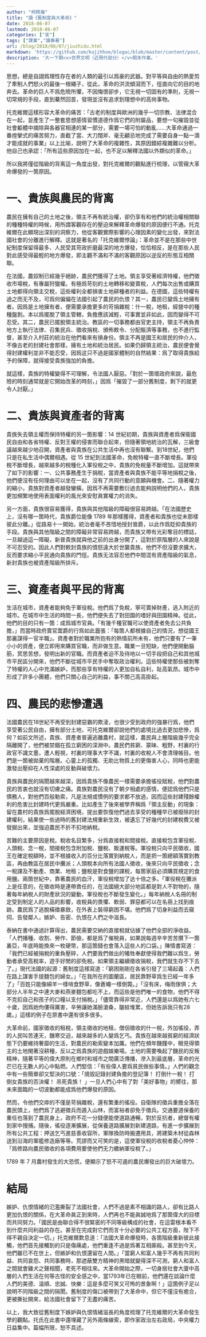 ```yaml
---
author: "柯棋瀚"
title: "讀《舊制度與大革命》"
date: 2018-06-07
lastmod: 2018-06-07
categories: ["㕜"]
tags: ["課業","讀專著"]
url: /blog/2018/06/07/jiuzhidu.html
markdown: 'https://github.com/kujihhoe/blogac/blob/master/content/post/2018-06-07-jiuzhidu.md'
description: '大一下期<v>世界文明（近現代部分）</v>期末作業。'
---
```


 思想，總是自詡爲理性存在者的人類的最引以爲豪的武器。對平等與自由的熱愛剪了牽制人們怒火的最後一根繩子，從此，革命的洪流傾瀉而下，徑直向它的目的地奔去。革命的巨人不爲危險所懼，不因悔恨卻步，它无視一切固有的準則，无視一切常規的手段，直到驀然回首，發現並沒有追求到理想中的高尙事物。

托克維爾這樣形容大革命的痛苦：「古老的制度與歐洲的幾乎一切宗教、法律混合在一起，並產生了一整套思想感情習慣道德作爲它們的附屬品，要想一句摧毀並從社會軀體中摘除與各器官相連的某一部分，需要一場可怕的動亂……大革命通過一番痙攣式的痛苦努力，直截了當、大刀闊斧、毫无顧忌地完成了需要自身一點一滴才能成就的事業」以上比喻，說明了大革命的複雜性，其原因錯綜複雜難以分析。他自己也承認：「所有這些原因加在一起，也不足以解釋法國以外類似的革命。」

所以我將僅從階級的背离這一角度出發，對托克維爾的觀點進行梳理，以管窺大革命爆發的一箇原因。

# 一、貴族與農民的背离

農民在擁有自己的土地之後，領主不再有統治權，卻仍享有和他們的統治權相關聯的種種特權的時候，用所謂客觀存在的壓迫來解釋革命爆發的原因便行不通。托克維爾在此顯現出深刻的洞察力，他從客觀實際影響的心理因素的變化出發，來對法國社會的分離進行解釋。这就是著名的「托克維爾悖論」：革命並不是在那些中世紀制度保留得最多、人民受其苛政折磨最深的地方爆發，恰恰相反，是在那些人民對此感受得最輕的地方爆發，即主觀不滿和不滿的客觀原因以逆反的形態互相關聯。

在法國，農奴制已經幾乎絕跡，農民們獲得了土地。領主享受著經濟特權，他們徵收市場稅，有專屬狩獵權。有極爲苛刻的土地轉移和變賣稅，人們每次出售或購買土地都得向領主交稅，這些權利全都損害土地耕種者的利益。在德國，這些特權有過之而无不及，可爲何偏偏在法國引起了農民的仇恨？其一，農民已變爲土地擁有者。因爲是土地擁有者，便需要承擔更多的苛捐雜稅：什一稅，地租，經營中的種種盤剝。本以爲擺脫了領主管轄，負擔應該減輕，可事實並非如此，因而變得不可忍受。其二，農民已擺脫領主統治。教區的一切事務都由官吏主持，領主不再負責地方上執行法律、召集民兵、徵收捐稅、頒佈敕令、分配賑濟等事務，也不進行監督，甚至介入村莊的統治在他們看來有損身份。領主不再是國王和居民的仲介人，不像古老的封建社會那樣，擁有土地和統治居民。如果仍歸領主統治，農民便會覺得封建權利並非不能忍受，因爲这只不過是國家體制的自然結果：爲了取得貴族給予的保障，就得接受貴族強加的負擔。

就這樣，貴族的特權變得不可理解，令法國人厭惡。「對於一箇壞政府來說，最危險的時刻通常就是它開始改革的時刻，」因爲「摧毀了一部分舊制度，剩下的就更令人討厭。」

# 二、貴族與資產者的背离

貴族失去領主權而保持特權的另一箇影響：14 世紀初期，貴族與資產者爲保衛國民自由和各省特權、反對王權的侵害而聯合起來，但隨著領地統治的瓦解，三級會議越來越少地召開，資產者與貴族在公共生活中再也沒有聯繫。到18世紀，他們只是在私生活中偶爾相遇。從 15 世紀到法國革命，免稅特權一直不斷增長。軍役稅不斷增長，越來越多的稅種化入軍役稅之中，貴族的免稅量不斷增加。這就帶來了如下的影響：一、公共事務產生于捐稅，當資產者與貴族不能平等地捐稅之後，他們便沒有任何理由可以坐在一起，沒有了共同行動的意願與機會。二、隨著權力的縮小，貴族對資產者越發蠻橫，因爲不再需要敷衍過去能夠説明他們的人，貴族更加頻繁地使用表面權利的風光來安慰眞實權力的消失。

另一方面，貴族很容易獲得，貴族與其他階級的障礙很容易跨越。「在法國歷史上，沒有哪一箇時代，貴族爵位能像 1789 年那樣獲得，資產者和貴族也從未那樣彼此分離。」從路易十一開始，統治者毫不吝惜地授封晉爵，以此作爲貶抑貴族的手段。貴族與其他階級之間的障礙非常容易跨越，而貴族又帶有光彩奪目的標誌，一旦越過這一障礙，新晉貴族就與他之前的出身分開了，這對於原階層的人來說是不可忍受的。因此人們對敕封貴族的憤怒遠大於世襲貴族，他們不但沒要求擴大，反而要求縮小平民通向貴族的門徑。貴族无法容忍他們中間混有資產階級的氣息，新封貴族也被資產階級所排斥。

# 三、資產者與平民的背离

生活在城市，資產者能夠免于軍役稅。他們爲了免稅，寧可賣掉財產，逃入附近的城市。在城市中生活的時間一長，他們便失去了對田園的嗜好與田園精神。從此，他們的目的只有一箇：成爲城市官員。「有幾千種官職可以使資產者免去公共負擔，」而當時政府賣官鬻爵的行爲如此囂張：「每箇人都根據自己的情況，想從國王那裏謀得一官半職」。資產者對於職業所抱有的熱情前所未有，他們只要有了一筆小小的資產，便立即用來購買官職，而非做生意。職業一旦短缺，他們便開動腦筋，冥思苦想，發明出新的官職。而資產者迫不及待地以一切手段把自己和其他城市平民區分開來，他們不斷從城市平民手中奪取政治權利。這些特權使那些被剝奪了特權的人心中充滿嫉妒，而那些享有特權的人更加自私自利，趾高氣昂。城市中形成了許多小團體，他們只關心自己的利益，事不關己高高掛起。

# 四、農民的悲慘遭遇

法國農民在18世紀不再受到封建惡霸的欺淩，也很少受到政府的強暴行爲，他們享受著公民自由，擁有部分土地，可托克維爾卻說他們的處境比過去更加悲慘，爲何？如前文所述，貴族、資產者普遍逃離農村，就這樣，農民與上層階級幾乎完全隔離開了，他們被禁錮在孤立窮困的深淵中。農民們貧窮、蒙昧、粗野，村裏的行政官不識文墨，遭人輕視，村裏的理事大字不識，村裏的收稅人不會清理帳目。他們是一箇被拋棄的階層。心靈上的孤獨、无助比物質上的更傷害人心，同時也更能激發出壓抑在人性深處的反動與破壞力。

貴族與農民的隔閡越來越深，因爲貴族不像農民一樣需要承擔徭役賦稅，他們對農民的苦衷也就沒有切膚之痛。貴族對農民沒有了朝夕相處的感情，便認爲他們只是債務人，對他們百般勒索，凡是法規或慣例的要求都不放過，因而這些封建殘餘權利的危害比封建時代更爲嚴重。比如產生了後來被學界稱爲「領主反動」的現象：留在農村的貴族爲擺脫經濟困境，提出要恢復他們過去享受的種種早已被廢除的封建權利，結果使一些過時的舊封建法規重新生效，被遺忘了好幾代的封建稅費又被發掘出來，並強迫農民不折不扣地納稅。

苦難的主要原因是稅。稅收名目繁多，分爲直接稅和間接稅。直接稅包含軍役稅、人頭稅、念一稅，間接稅包含附加稅、鹽稅、販運稅等。軍役稅只向平民徵收，國王在確定稅額時，並不根據收入的百分比落實到納稅人，而是把一箇總額落實到教區，再由教區在居民中攤派；人頭稅本向所有法國人徵收，後來只向平民徵收；念一稅課及不動產、商業、地租；鹽稅是對食鹽的課稅，每箇家庭必須購買規定的食用鹽。兩箇世紀中，靠著農民的血汗，軍役稅增加了达十倍之多。「軍役稅在攤派上是任意的，在徵收時是連帶責任的，在法國絕大部分地區都是對人不對物的，隨著每年納稅人的財產狀況的變動，軍役稅也不斷發生變化。」每年納稅人名冊的制定受到制定人的人品的影響，收稅員的畏懼、軟弱、罪惡都可以在名冊上找到痕跡。農民爲了逃脫橫徵暴斂，在外表上裝得窮困不堪。他們爲了切身利益而去窺伺、告發鄰人，嫉妒、告密、仇恨在人們之中滋長。

泰納在書中通過計算得出，農民需要交納的直接稅就佔據了他們全部的淨收益。「人們播種、收割、勞作、節儉，都是爲了催稅員，如果說每週辛辛苦苦攢下一箇裏亞，年底時能換來一枚硬幣，那這箇錢也會落入這些人的口袋。」陳情書寫道：「我們已經被捐稅的重負壓碎，人們要我們做出的犧牲奉獻使得我們難以爲生，勞動者承受高稅率，遊手好閒的卻免稅。如果領主繼續徵收捐稅，我們就生存不下去了。」<v>現代法國的起源：舊制度</v>這樣寫道：「窮困剛剛在各省引發了三場起義：人們在路上謀害手提麵包的婦女。」「在我所在的圖蘭區，居民靠野草爲生已經一年多了」「百姓只能像綿羊一樣啃食野草，像蒼蠅一樣倒斃。」「沒有床，梅雨傢俱；大部分人半年之中連大麥和燕麥麵包都吃不上，而這些是他們唯一的食物，他們不得不克扣自己和孩子的口糧以支付捐稅。」「儘管靠得非常近，人們還是以爲她有六七十歲，因爲她佝僂得厲害，辛勞讓她滿臉滄桑，皺紋堆累，但她告訴我只有28歲。」這樣的例子在原書中還有很多很多。

大革命前，國家徵收的租稅，領主徵收的地租，僧侶徵收的什一稅，外加徭役，弄的人民叫苦連天，饑寒交迫，越來越多的人變爲乞丐。貴族在越來越貧窮的經濟狀態下仍要維持奢靡的生活，對農民的勒索變本加厲。他們在頻年饑饉中，眼見得領主的土地閑著沒耕種，反以之爲貴族的遊戲娛樂場。土地的需要喚起了饑民的反叛精神，隨著平等的偉大原則在鄉村和城市之間廣泛傳播，滲入到最底層，革命的光芒已在无數人的心中點燃。人們堅信：「有些偉人要爲貧民做些事情。」人們的觀念中有一些簡單卻又堅決的口號：「燒毀記錄封建負擔的登記簿！ 打倒什一稅！ 打倒女貴族的否決權！ 吊死貴族！ 」一旦人們心中有了對「美好事物」的嚮往，那未來面臨的一切波動都能成爲他們爆發的原因。

然而，令他們交瘁的不僅是苛捐雜稅，還有繁重的徭役。自衛隊的徵兵重擔全落在農民頭上，他們爲了逃避徵兵而遁入山林，而富裕者卻免于徵兵。交通要道保養的重任也落到了農民身上，政府不花一分錢便能使道路通暢，對於反抗者，總督有權到家中搜捕。隨後，徭役逐漸擴展，從保養道路擴展到新建道路，有進一步擴展到所有公共工程：押送乞丐進慈善收容所，軍隊換防時搬遷用具，將建築木材從森林送到沿海的軍艦修造廠等等。荒謬而又可笑的是，這使軍役稅的收稅者憂心忡忡：「爲修路向農民徵收的各項費用要使他們无力繳納軍役稅了。」

1789 年 7 月農村發生的大恐慌，便顯示了怒不可遏的農民爆發出的巨大破壞力。

# 結局

嫉妒、仇恨情緒的氾濫撕裂了法國社會，人們不過是素不相識的路人，卻有比路人更加仇恨的關係，在大革命眞正到來時，人們再也不能眞誠地爲了那箇偉大的目標而共同努力。「國民是由聯合得不很緊密的不同等級構成的社會，在這雷根本看不到什麼共同利益的存在。甚至在完成對它們而言十分必要的公共工程方面，陛下不得不親自決定一切。」托克維爾歎息道：「法國大革命爆發時，各箇階級重新彼此接觸，他們首先接觸到的只是傷痛處，他們重逢不過是爲著互相廝殺。甚至到今天，他們雖已不在世上，但嫉妒和仇恨還留在人間。」「當窮人和富人幾乎不再有共同利益、共同哀怨、共同事務時，那遮蔽雙方精神的黑暗就變得深不可測，窮人和富人之間就會雞犬之聲相聞，老死不相往來。大革命開始之際，一切身居社會大廈中高層的人們生活在何等古怪的安全感之中，當1793年已在眼前，他們還在談論什麼人們的美德、溫順、忠誠、快樂：這是多麼可笑又可怖的景象啊！」這箇例子足以說明不同階級之間的隔閡。舊制度的傷口被帶到了大革命中，但它不僅沒有癒合，更被撕扯開來，給法國社會留下了无盡的痛苦。

以上，我大致從舊制度下嫉妒與仇恨情緒滋長的角度梳理了托克維爾的大革命發生學的觀點。托氏在此書中還埋藏了另外兩條線索，即作家政治左右政局，中央權力日益集中。篇幅所限，恕不具述。
